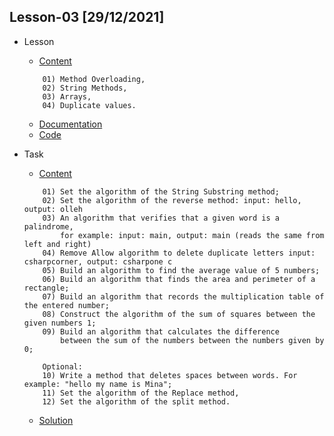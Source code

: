 ## Lesson-03 [29/12/2021]

- Lesson
    - [Content](https://github.com/PragmatechEducation/Csharp04#-lesson-3-29-dekabr-2021-)
    ```
        01) Method Overloading,
        02) String Methods,
        03) Arrays,
        04) Duplicate values.
    ```
    - [Documentation](https://github.com/RaviHamidov/PragmatechCsharpProject/blob/main/Documentation/Notes.md)
    - [Code](https://github.com/RaviHamidov/PragmatechCsharpProject/blob/main/00_SelfPractise/SelfPractise/SelfPractise/Program.cs)

- Task
    - [Content](https://github.com/PragmatechEducation/Csharp04#-lesson-3-29-dekabr-2021-)
    ```
        01) Set the algorithm of the String Substring method;
        02) Set the algorithm of the reverse method: input: hello, output: olleh
        03) An algorithm that verifies that a given word is a palindrome,
            for example: input: main, output: main (reads the same from left and right)
        04) Remove Allow algorithm to delete duplicate letters input: csharpcorner, output: csharpone c
        05) Build an algorithm to find the average value of 5 numbers;
        06) Build an algorithm that finds the area and perimeter of a rectangle;
        07) Build an algorithm that records the multiplication table of the entered number;
        08) Construct the algorithm of the sum of squares between the given numbers 1;
        09) Build an algorithm that calculates the difference 
            between the sum of the numbers between the numbers given by 0;
        
        Optional:
        10) Write a method that deletes spaces between words. For example: "hello my name is Mina";
        11) Set the algorithm of the Replace method,
        12) Set the algorithm of the split method.
    ```
    - [Solution](https://github.com/RaviHamidov/PragmatechCsharpProject/tree/main/03_Lesson) 